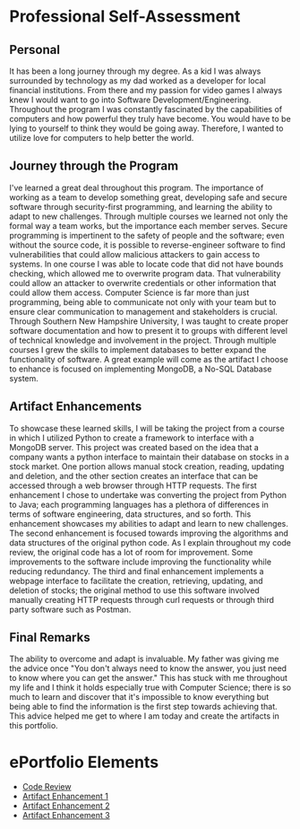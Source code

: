 # Professional Self-Assessment

## Personal 
It has been a long journey through my degree. As a kid I was always surrounded by technology as my dad worked as a developer for local financial institutions. From there and my passion for video games I always knew I would want to go into Software Development/Engineering. Throughout the program I was constantly fascinated by the capabilities of computers and how powerful they truly have become. You would have to be lying to yourself to think they would be going away. Therefore, I wanted to utilize love for computers to help better the world.

## Journey through the Program
I've learned a great deal throughout this program. The importance of working as a team to develop something great, developing safe and secure software through security-first programming, and learning the ability to adapt to new challenges. Through multiple courses we learned not only the formal way a team works, but the importance each member serves. Secure programming is impertinent to the safety of people and the software; even without the source code, it is possible to reverse-engineer software to find vulnerabilities that could allow malicious attackers to gain access to systems. In one course I was able to locate code that did not have bounds checking, which allowed me to overwrite program data. That vulnerability could allow an attacker to overwrite credentials or other information that could allow them access. Computer Science is far more than just programming, being able to communicate not only with your team but to ensure clear communication to management and stakeholders is crucial. Through Southern New Hampshire University, I was taught to create proper software documentation and how to present it to groups with different level of technical knowledge and involvement in the project. Through multiple courses I grew the skills to implement databases to better expand the functionality of software. A great example will come as the artifact I choose to enhance is focused on implementing MongoDB, a No-SQL Database system.

## Artifact Enhancements
To showcase these learned skills, I will be taking the project from a course in which I utilized Python to create a framework to interface with a MongoDB server. This project was created based on the idea that a company wants a python interface to maintain their database on stocks in a stock market. One portion allows manual stock creation, reading, updating and deletion, and the other section creates an interface that can be accessed through a web browser through HTTP requests. The first enhancement I chose to undertake was converting the project from Python to Java; each programming languages has a plethora of differences in terms of software engineering, data structures, and so forth. This enhancement showcases my abilities to adapt and learn to new challenges. The second enhancement is focused towards improving the algorithms and data structures of the original python code. As I explain throughout my code review, the original code has a lot of room for improvement. Some improvements to the software include improving the functionality while reducing redundancy. The third and final enhancement implements a webpage interface to facilitate the creation, retrieving, updating, and deletion of stocks; the original method to use this software involved manually creating HTTP requests through curl requests or through third party software such as Postman.

## Final Remarks
The ability to overcome and adapt is invaluable. My father was giving me the advice once "You don't always need to know the answer, you just need to know where you can get the answer." This has stuck with me throughout my life and I think it holds especially true with Computer Science; there is so much to learn and discover that it's impossible to know everything but being able to find the information is the first step towards achieving that. This advice helped me get to where I am today and create the artifacts in this portfolio.

# ePortfolio Elements
- [Code Review](https://youtu.be/ApvjrFq6wMU)
- [Artifact Enhancement 1](enhancement_1/enhancement1.md)
- [Artifact Enhancement 2](enhancement_2/enhancement2.md)
- [Artifact Enhancement 3](enhancement_3/enhancement3.md)
